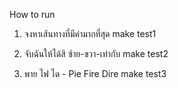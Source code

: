 How to run

1. จงหาเส้นทางที่มีค่ามากที่สุด
make test1

2. จับฉันให้ได้สิ ซ้าย-ขวา-เท่ากับ
make test2

3. พาย ไฟ ได - Pie Fire Dire
make test3